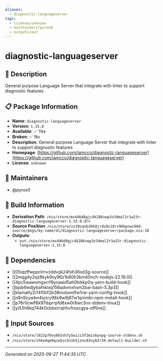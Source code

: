 ```yaml
---
aliases:
  - diagnostic-languageserver
tags:
  - license/unknown
  - maintainers/pyrox0
  - outputs/out
---
```


# diagnostic-languageserver

## 📝 Description

General purpose Language Server that integrate with linter to support diagnostic features

## 📋 Package Information

- **Name**: `diagnostic-languageserver`
- **Version**: `1.15.0`
- **Available**: ✅ Yes
- **Broken**: ✅ No
- **Description**: General purpose Language Server that integrate with linter to support diagnostic features
- **Homepage**: [https://github.com/iamcco/diagnostic-languageserver](https://github.com/iamcco/diagnostic-languageserver)
- **License**: `unknown`
## 👥 Maintainers

- @pyrox0


## 🔧 Build Information

- **Derivation Path**: `/nix/store/mx446d8gjc4k286vwp3z34mal2r1w23r-diagnostic-languageserver-1.15.0.drv`
- **Source Position**: `/nix/store/ns30sqxb36k8jrds8z18rv96bpnwc60d-source/pkgs/by-name/di/diagnostic-languageserver/package.nix:38`
- **Outputs**:
  - `out`:  `/nix/store/mx446d8gjc4k286vwp3z34mal2r1w23r-diagnostic-languageserver-1.15.0`

## 🔗 Dependencies

- [[05iqzffwppclrnvzddvqk24fxh36sd3g-source]]
- [[2mqg4y2qz8kyk9xy96z1b80h3km40nch-nodejs-22.19.0]]
- [[4pc5wawsmgxrrf9ynaaid5ah0bikkp0q-yarn-build-hook]]
- [[bjsb6wdjykafnkixq156qdvmxhsm2bai-bash-5.3p3]]
- [[klamaify2i7410iif2b38mxbxmlfw1rw-yarn-config-hook]]
- [[n8n9zywbn4iyzry98s9w9j87w1qnimbi-npm-install-hook]]
- [[p76r0cwlf6k97ibprrpfd8xw0r8wc3nx-stdenv-linux]]
- [[yi53h6kq744k0cbbxirrqhhv1rsscgya-offline]]

## 📁 Input Sources

- `/nix/store/l622p70vy8k5sh7y5wizi5f2mic6ynpg-source-stdenv.sh`
- `/nix/store/shkw4qm9qcw5sc5n1k5jznc83ny02r39-default-builder.sh`

---
*Generated on 2025-09-27 11:44:35 UTC*

